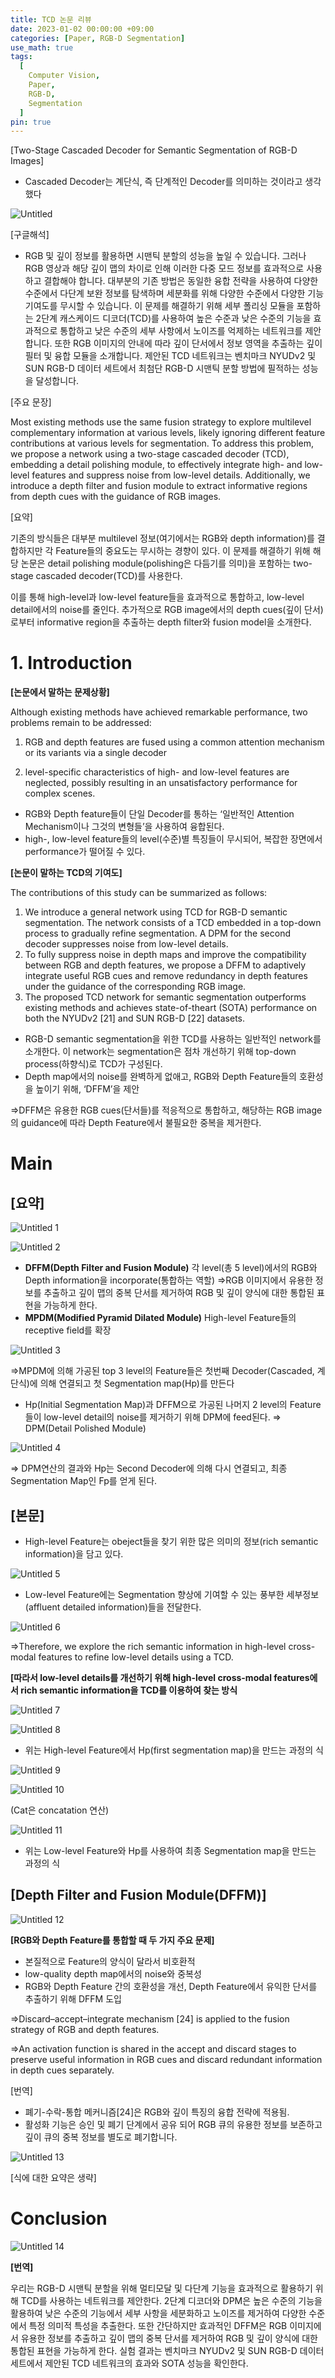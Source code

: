 ```yaml
---
title: TCD 논문 리뷰
date: 2023-01-02 00:00:00 +09:00
categories: [Paper, RGB-D Segmentation]
use_math: true
tags:
  [
    Computer Vision,
    Paper,
    RGB-D,
    Segmentation
  ]
pin: true
---
```


[Two-Stage Cascaded Decoder for Semantic Segmentation of RGB-D Images]

- Cascaded Decoder는 계단식, 즉 단계적인 Decoder를 의미하는 것이라고 생각했다

![Untitled](https://github.com/gihuni99/gihuni99.github.io/assets/90080065/092ab258-6363-4236-a0ad-9d3e50342aed)

[구글해석]

- RGB 및 깊이 정보를 활용하면 시맨틱 분할의 성능을 높일 수 있습니다. 그러나 RGB 영상과 해당 깊이 맵의 차이로 인해 이러한 다중 모드 정보를 효과적으로 사용하고 결합해야 합니다. 대부분의 기존 방법은 동일한 융합 전략을 사용하여 다양한 수준에서 다단계 보완 정보를 탐색하며 세분화를 위해 다양한 수준에서 다양한 기능 기여도를 무시할 수 있습니다. 이 문제를 해결하기 위해 세부 폴리싱 모듈을 포함하는 2단계 캐스케이드 디코더(TCD)를 사용하여 높은 수준과 낮은 수준의 기능을 효과적으로 통합하고 낮은 수준의 세부 사항에서 노이즈를 억제하는 네트워크를 제안합니다. 또한 RGB 이미지의 안내에 따라 깊이 단서에서 정보 영역을 추출하는 깊이 필터 및 융합 모듈을 소개합니다. 제안된 TCD 네트워크는 벤치마크 NYUDv2 및 SUN RGB-D 데이터 세트에서 최첨단 RGB-D 시맨틱 분할 방법에 필적하는 성능을 달성합니다.

[주요 문장]

Most existing methods use the same fusion strategy to explore multilevel complementary information at various levels, likely ignoring different feature contributions at various levels for segmentation. To address this problem, we propose a network using a two-stage cascaded decoder (TCD), embedding a detail polishing module, to effectively integrate high- and low-level features and suppress noise from low-level details. Additionally, we introduce a depth filter and fusion module to extract informative regions from depth cues with the guidance of RGB images.

[요약]

기존의 방식들은 대부분 multilevel 정보(여기에서는 RGB와 depth information)를 결합하지만 각 Feature들의 중요도는 무시하는 경향이 있다. 이 문제를 해결하기 위해 해당 논문은 detail polishing module(polishing은 다듬기를 의미)을 포함하는  two-stage cascaded decoder(TCD)를 사용한다. 

이를 통해 high-level과 low-level feature들을 효과적으로 통합하고, low-level detail에서의 noise를 줄인다. 추가적으로 RGB image에서의 depth cues(깊이 단서)로부터 informative region을 추출하는 depth filter와 fusion model을 소개한다.

# 1. Introduction

**[논문에서 말하는 문제상황]**

Although existing methods have achieved remarkable performance, two problems remain to be addressed: 

1) RGB and depth features are fused using a common attention mechanism or its variants via a single decoder 

2) level-specific characteristics of high- and low-level features are neglected, possibly resulting in an unsatisfactory performance for complex scenes.

- RGB와 Depth feature들이 단일 Decoder를 통하는 ‘일반적인 Attention Mechanism이나 그것의 변형들’을 사용하여 융합된다.
- high-, low-level feature들의 level(수준)별 특징들이 무시되어, 복잡한 장면에서 performance가 떨어질 수 있다.

**[논문이 말하는 TCD의 기여도]**

The contributions of this study can be summarized as follows:

1. We introduce a general network using TCD for RGB-D semantic segmentation. The network consists of a TCD embedded in a top-down process to gradually refine segmentation. A DPM for the second decoder suppresses noise from low-level details.
2. To fully suppress noise in depth maps and improve the compatibility between RGB and depth features, we propose a DFFM to adaptively integrate useful RGB cues and remove redundancy in depth features under the guidance of the corresponding RGB image.
3. The proposed TCD network for semantic segmentation outperforms existing methods and achieves state-of-theart (SOTA) performance on both the NYUDv2 [21] and SUN RGB-D [22] datasets.
- RGB-D semantic segmentation을 위한 TCD를 사용하는 일반적인 network를 소개한다. 이 network는 segmentation은 점차 개선하기 위해 top-down process(하향식)로 TCD가 구성된다.
- Depth map에서의 noise를 완벽하게 없애고, RGB와 Depth Feature들의 호환성을 높이기 위해, ‘DFFM’을 제안

⇒DFFM은 유용한 RGB cues(단서들)를 적응적으로 통합하고, 해당하는 RGB image의 guidance에 따라 Depth Feature에서 불필요한 중복을 제거한다.

# Main

## **[요약]**

![Untitled 1](https://github.com/gihuni99/gihuni99.github.io/assets/90080065/47f53cf8-6888-4147-a683-f2cf9c8ede5a)

![Untitled 2](https://github.com/gihuni99/gihuni99.github.io/assets/90080065/dcebf805-aa50-45b0-890e-805d2695994d)

- **DFFM(Depth Filter and Fusion Module)**
각 level(총 5 level)에서의 RGB와 Depth information을 incorporate(통합하는 역할)
⇒RGB 이미지에서 유용한 정보를 추출하고 깊이 맵의 중복 단서를 제거하여 RGB 및 깊이 양식에 대한 통합된 표현을 가능하게 한다.
- **MPDM(Modified Pyramid Dilated Module)**
High-level Feature들의 receptive field를 확장
    
![Untitled 3](https://github.com/gihuni99/gihuni99.github.io/assets/90080065/3fa67fe7-5d2c-4e5c-86a0-b437d481b31b)
    

⇒MPDM에 의해 가공된 top 3 level의 Feature들은 첫번째 Decoder(Cascaded, 계단식)에 의해 연결되고 첫 Segmentation map(Hp)를 만든다

- Hp(Initial Segmentation Map)과 DFFM으로 가공된 나머지 2 level의 Feature들이 low-level detail의 noise를 제거하기 위해 DPM에 feed된다.
⇒ DPM(Detail Polished Module)

![Untitled 4](https://github.com/gihuni99/gihuni99.github.io/assets/90080065/0ca900cd-4bf0-44be-a44a-df32cc12bb03)

⇒ DPM연산의 결과와 Hp는 Second Decoder에 의해 다시 연결되고, 최종 Segmentation Map인 Fp를 얻게 된다.

## [본문]

- High-level Feature는 obeject들을 찾기 위한 많은 의미의 정보(rich semantic information)을 담고 있다.

![Untitled 5](https://github.com/gihuni99/gihuni99.github.io/assets/90080065/9b399ef6-9755-4c21-8410-c69a4b3d2df4)

- Low-level Feature에는 Segmentation 향상에 기여할 수 있는 풍부한 세부정보(affluent detailed information)들을 전달한다.

![Untitled 6](https://github.com/gihuni99/gihuni99.github.io/assets/90080065/c90c1130-4232-454c-a75f-4a5b06376b74)

⇒Therefore, we explore the rich semantic information in high-level cross-modal features to refine low-level details using a TCD.

**[따라서 low-level details를 개선하기 위해 high-level cross-modal features에서 rich semantic information을 TCD를 이용하여 찾는 방식**

![Untitled 7](https://github.com/gihuni99/gihuni99.github.io/assets/90080065/6f2bd85a-7f82-48a7-a9da-96f1996814a7)

![Untitled 8](https://github.com/gihuni99/gihuni99.github.io/assets/90080065/abd25b47-5d42-404c-88be-16ae1ae5e439)

- 위는 High-level Feature에서 Hp(first segmentation map)을 만드는 과정의 식

![Untitled 9](https://github.com/gihuni99/gihuni99.github.io/assets/90080065/7ef9737e-bfe9-4b54-963c-044546cd2d08)

![Untitled 10](https://github.com/gihuni99/gihuni99.github.io/assets/90080065/d13fff84-77e7-4ae6-8e5b-5a0474310f5b)

(Cat은 concatation 연산)

![Untitled 11](https://github.com/gihuni99/gihuni99.github.io/assets/90080065/f3e7269f-bed4-4c47-93df-26505649f38c)

- 위는 Low-level Feature와 Hp를 사용하여 최종 Segmentation map을 만드는 과정의 식

## [Depth Filter and Fusion Module(DFFM)]

![Untitled 12](https://github.com/gihuni99/gihuni99.github.io/assets/90080065/051b4ccd-f5a1-45e8-a6e9-b361027e3ec7)

**[RGB와 Depth Feature를 통합할 때 두 가지 주요 문제]**

- 본질적으로 Feature의 양식이 달라서 비호환적
- low-quality depth map에서의 noise와 중복성
- RGB와 Depth Feature 간의 호환성을 개선, Depth Feature에서 유익한 단서를 추출하기 위해 DFFM 도입

⇒Discard–accept–integrate mechanism [24] is applied to the fusion strategy of RGB and depth features.

⇒An activation function is shared in the accept and discard stages to preserve useful information in RGB cues and discard redundant information in depth cues separately.

[번역]

- 폐기-수락-통합 메커니즘[24]은 RGB와 깊이 특징의 융합 전략에 적용됨.
- 활성화 기능은 승인 및 폐기 단계에서 공유 되어 RGB 큐의 유용한 정보를 보존하고 깊이 큐의 중복 정보를 별도로 폐기합니다.

![Untitled 13](https://github.com/gihuni99/gihuni99.github.io/assets/90080065/4182dba0-2410-4c41-a6ab-bd39455f4d2c)

[식에 대한 요약은 생략]

# Conclusion

![Untitled 14](https://github.com/gihuni99/gihuni99.github.io/assets/90080065/7725d9b4-aa91-4914-8b6f-ce9fbc60e80c)

**[번역]**

우리는 RGB-D 시맨틱 분할을 위해 멀티모달 및 다단계 기능을 효과적으로 활용하기 위해 TCD를 사용하는 네트워크를 제안한다. 2단계 디코더와 DPM은 높은 수준의 기능을 활용하여 낮은 수준의 기능에서 세부 사항을 세분화하고 노이즈를 제거하여 다양한 수준에서 특정 의미적 특성을 추출한다. 또한 간단하지만 효과적인 DFFM은 RGB 이미지에서 유용한 정보를 추출하고 깊이 맵의 중복 단서를 제거하여 RGB 및 깊이 양식에 대한 통합된 표현을 가능하게 한다. 실험 결과는 벤치마크 NYUDv2 및 SUN RGB-D 데이터 세트에서 제안된 TCD 네트워크의 효과와 SOTA 성능을 확인한다.
